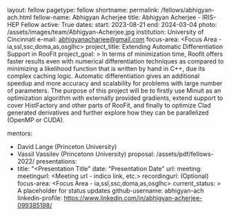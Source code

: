 layout: fellow
pagetype: fellow
shortname: <abhigyan-ach>
permalink: /fellows/abhigyan-ach.html
fellow-name: Abhigyan Acherjee
title: Abhigyan Acherjee - IRIS-HEP Fellow
active: True
dates:
  start: 2023-08-21
  end:   2024-03-04
photo: /assets/images/team/Abhigyan-Acherjee.jpg
institution: University of Cincinnati
e-mail: abhigyanacharjee@gmail.com
focus-area: <Focus Area - ia,ssl,ssc,doma,as,osglhc>
project_title: Extending Automatic Differentiation Support in RooFit
project_goal: >
    In terms of minimization time, Roofit offers faster results even with numerical differentiation techniques as compared to minimizing a likelihood function that is written by hand in C++, due its complex caching logic. Automatic differentiation gives an additional speedup and more accuracy and scalability for problems with large number of parameters. The purpose of this project will be to firstly use Minuit as an optimization algorithm with externally provided gradients, extend support to cover HistFactory and other parts of RooFit, and finally to optimize Clad generated derivatives and further explore how they can be parallelized (OpenMP or CUDA).

mentors:
  - David Lange (Princeton University)
  - Vassil Vassilev (Princetonn University)
proposal: /assets/pdf/fellows-2022/<find-your-file>
presentations:
  - title: "<Presentation Title"
    date: "Presentation Date"
    url: <Presentation materials link>
    meeting: <Meeting name>
    meetingurl: <Meeting url - indico link, etc.>
    recordingurl: <Recording url> (Optional)
    focus-area: <Focus Area - ia,ssl,ssc,doma,as,osglhc>
current_status: >
  A placeholder for status updates
github-username: abhigyan-ach
linkedin-profile: https://www.linkedin.com/in/abhigyan-acherjee-099385198/